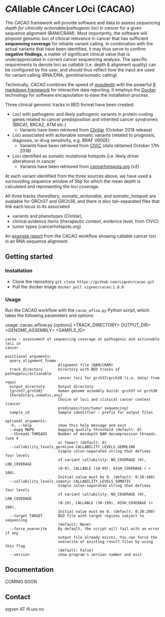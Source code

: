 # *CA*llable *CA*ncer L*O*ci (CACAO)

The *CACAO* framework will provide software and data to assess *sequencing depth for clinically actionable/pathogenic loci in cancer* for a given sequence alignment (BAM/CRAM). Most importantly, the software will pinpoint genomic loci of clinical relevance in cancer that has sufficient **sequencing coverage** for reliable variant calling. In combination with the actual variants that have been identified, it may thus serve to confirm **negative findings**, a matter of significant clinical value that is underappreciated in current cancer sequencing analysis. The specific requirements to denote loci as *callable* (i.e. depth & alignment quality) can be configured by the user, and should thus reflect how the input are used for variant calling (RNA/DNA, germline/somatic calling)

Technically, *CACAO* combines the speed of [mosdepth](https://github.com/brentp/mosdepth) with the powerful [R markdown framework](https://rmarkdown.rstudio.com/) for interactive data reporting. It employs the [Docker](https://www.docker.com) technology for software encapsulation to ease the installation process.

Three clinical genomic tracks in BED format have been created:

* Loci with pathogenic and likely pathogenic variants in protein-coding genes related to cancer predisposition and inherited cancer syndromes (BRCA1, BRCA2, ATM etc.)
	* Variants have been retrieved from [ClinVar](https://www.ncbi.nlm.nih.gov/clinvar) (October 2018 release)
* Loci associated with actionable somatic variants (related to prognosis, diagnosis, or drug sensitivity, e.g. BRAF V600E)
	* Variants have been retrieved from [CIViC](https://civicdb.org) (data obtained October 17th 2018)
* Loci identified as somatic mutational hotspots (i.e. likely driver alterations) in cancer
	* Variants have been retrieved from [cancerhotspots.org](https://www.cancerhotspots.org) (v2)

At each variant identified from the three sources above, we have used a surrounding sequence window of 5bp for which the mean depth is calculated and representing the *loci coverage*.

All three tracks (*hereditary*, *somatic_actionable*, and *somatic_hotspot*) are available for GRCh37 and GRCh38, and there is also tab-separated files that link each locus to its associated
   * variants and phenotypes (ClinVar),
   * clinical evidence items (therapeutic context, evidence level, from CIViC)
   * tumor types (cancerhotspots.org)

An [example report](test.cacao.grch37.html) from the CACAO workflow showing callable cancer loci in an RNA sequence alignment.

## Getting started

### Installation

* Clone the repository `git clone https://github.com/sigven/cacao.git`
* Pull the docker image `docker pull sigven/cacao:1.0.0`

### Usage

Run the CACAO workflow with the `cacao_wflow.py` Python script, which takes the following parameters and options:

usage: cacao_wflow.py [options] <BAM-or-CRAM> <TRACK_DIRECTORY> OUTPUT_DIR> <GENOME_ASSEMBLY> <MODE> <SAMPLE_ID>

	cacao - assessment of sequencing coverage at pathogenic and actionable loci in
	cancer

	positional arguments:
	  query_alignment_fname
	                        Alignment file (BAM/CRAM)
	  track_directory       Directory with BED tracks of pathogenic/actionable
	                        cancer loci for grch37/grch38 (i.e. data/ from repo)
	  output_directory      Output directory
	  {grch37,grch38}       Human genome assembly build: grch37 or grch38
	  {hereditary,somatic,any}
	                        Choice of loci and clinical cancer context (cancer
	                        predisposition/tumor sequencing)
	  sample_id             Sample identifier - prefix for output files

	optional arguments:
	  -h, --help            show this help message and exit
	  --mapq MAPQ           mapping quality threshold (default: 0)
	  --threads THREADS     Number of mosdepth BAM decompression threads. (use 4
	                        or fewer) (default: 0)
	  --callability_levels_germline CALLABILITY_LEVELS_GERMLINE
	                        Simple colon-separated string that defines four levels
	                        of variant callability: NO_COVERAGE (0), LOW_COVERAGE
	                        (0-9), CALLABLE (10-99), HIGH_COVERAGE ( > 100).
	                        Initial value must be 0. (default: 0:10:100)
	  --callability_levels_somatic CALLABILITY_LEVELS_SOMATIC
	                        Simple colon-separated string that defines four levels
	                        of variant callability: NO_COVERAGE (0), LOW_COVERAGE
	                        (0-29), CALLABLE (30-199), HIGH_COVERAGE (> 200).
	                        Initial value must be 0. (default: 0:30:200)
	  --target TARGET       BED file with target regions subject to sequencing
	                        (default: None)
	  --force_overwrite     By default, the script will fail with an error if any
	                        output file already exists. You can force the
	                        overwrite of existing result files by using this flag
	                        (default: False)
	  --version             show program's version number and exit

## Documentation

COMING SOON

## Contact

sigven AT ifi.uio.no
